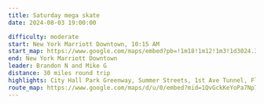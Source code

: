 ```yaml
---
title: Saturday mega skate
date: 2024-08-03 19:00:00

difficulty: moderate
start: New York Marriott Downtown, 10:15 AM
start_map: https://www.google.com/maps/embed?pb=!1m18!1m12!1m3!1d3024.385716093497!2d-74.01706112379928!3d40.70952463776697!2m3!1f0!2f0!3f0!3m2!1i1024!2i768!4f13.1!3m3!1m2!1s0x89c25a1090488a95%3A0xb7522984917c278f!2sNew%20York%20Marriott%20Downtown!5e0!3m2!1sen!2sus!4v1715270006659!5m2!1sen!2sus
end: New York Marriott Downtown
leader: Brandon N and Mike G
distance: 30 miles round trip
highlights: City Hall Park Greenway, Summer Streets, 1st Ave Tunnel, Flushing Meadows Park, Unisphere, Dragon Boat Races, Highland Park, World Trade Center
route_map: https://www.google.com/maps/d/u/0/embed?mid=1QvGckKeYoPa7Np7zggty68RoxHvBFr4&ehbc=2E312F&noprof=1
---
```

